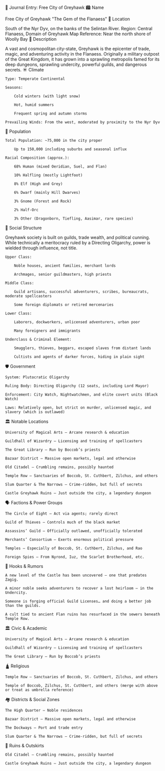 📘 Journal Entry: Free City of Greyhawk
🏙️ Name

Free City of Greyhawk
"The Gem of the Flanaess"
📍 Location

South of the Nyr Dyv, on the banks of the Selintan River.
Region: Central Flanaess, Domain of Greyhawk
Map Reference: Near the north shore of Woolly Bay
🧭 Description

A vast and cosmopolitan city-state, Greyhawk is the epicenter of trade, magic, and adventuring activity in the Flanaess. Originally a military outpost of the Great Kingdom, it has grown into a sprawling metropolis famed for its deep dungeons, sprawling undercity, powerful guilds, and dangerous secrets.
☀️ Climate

    Type: Temperate Continental

    Seasons:

        Cold winters (with light snow)

        Hot, humid summers

        Frequent spring and autumn storms

    Prevailing Winds: From the west, moderated by proximity to the Nyr Dyv

👥 Population

    Total Population: ~75,000 in the city proper

        Up to 150,000 including suburbs and seasonal influx

    Racial Composition (approx.):

        68% Human (mixed Oeridian, Suel, and Flan)

        10% Halfling (mostly Lightfoot)

        8% Elf (High and Grey)

        6% Dwarf (mainly Hill Dwarves)

        3% Gnome (Forest and Rock)

        2% Half-Orc

        3% Other (Dragonborn, Tiefling, Aasimar, rare species)

🧱 Social Structure

Greyhawk society is built on guilds, trade wealth, and political cunning. While technically a meritocracy ruled by a Directing Oligarchy, power is wielded through influence, not title.

    Upper Class:

        Noble houses, ancient families, merchant lords

        Archmages, senior guildmasters, high priests

    Middle Class:

        Guild artisans, successful adventurers, scribes, bureaucrats, moderate spellcasters

        Some foreign diplomats or retired mercenaries

    Lower Class:

        Laborers, dockworkers, unlicensed adventurers, urban poor

        Many foreigners and immigrants

    Underclass & Criminal Element:

        Smugglers, thieves, beggars, escaped slaves from distant lands

        Cultists and agents of darker forces, hiding in plain sight

🛡️ Government

    System: Plutocratic Oligarchy

    Ruling Body: Directing Oligarchy (12 seats, including Lord Mayor)

    Enforcement: City Watch, Nightwatchmen, and elite covert units (Black Watch)

    Laws: Relatively open, but strict on murder, unlicensed magic, and slavery (which is outlawed)

🏛️ Notable Locations

    University of Magical Arts – Arcane research & education

    Guildhall of Wizardry – Licensing and training of spellcasters

    The Great Library – Run by Boccob’s priests

    Bazaar District – Massive open markets, legal and otherwise

    Old Citadel – Crumbling remains, possibly haunted

    Temple Row – Sanctuaries of Boccob, St. Cuthbert, Zilchus, and others

    Slum Quarter & The Narrows – Crime-ridden, but full of secrets

    Castle Greyhawk Ruins – Just outside the city, a legendary dungeon

🗣️ Factions & Power Groups

    The Circle of Eight – Act via agents; rarely direct

    Guild of Thieves – Controls much of the black market

    Assassins’ Guild – Officially outlawed, unofficially tolerated

    Merchants’ Consortium – Exerts enormous political pressure

    Temples – Especially of Boccob, St. Cuthbert, Zilchus, and Rao

    Foreign Spies – From Nyrond, Iuz, the Scarlet Brotherhood, etc.

🧾 Hooks & Rumors

    A new level of the Castle has been uncovered — one that predates Zagig.

    A minor noble seeks adventurers to recover a lost heirloom — in the Undercity.

    Someone is forging official Guild Licenses… and doing a better job than the guilds.

    A cult tied to ancient Flan ruins has resurfaced in the sewers beneath Temple Row.

🏛️ Civic & Academic

    University of Magical Arts – Arcane research & education

    Guildhall of Wizardry – Licensing and training of spellcasters

    The Great Library – Run by Boccob’s priests

🛕 Religious

    Temple Row – Sanctuaries of Boccob, St. Cuthbert, Zilchus, and others

    Temple of Boccob, Zilchus, St. Cuthbert, and others (merge with above or treat as umbrella reference)

🏘️ Districts & Social Zones

    The High Quarter – Noble residences

    Bazaar District – Massive open markets, legal and otherwise

    The Dockways – Port and trade entry

    Slum Quarter & The Narrows – Crime-ridden, but full of secrets

🏰 Ruins & Outskirts

    Old Citadel – Crumbling remains, possibly haunted

    Castle Greyhawk Ruins – Just outside the city, a legendary dungeon

